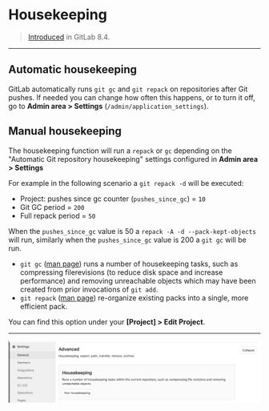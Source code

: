 # Housekeeping

> [Introduced][ce-2371] in GitLab 8.4.

---
## Automatic housekeeping

GitLab automatically runs `git gc` and `git repack` on repositories
after Git pushes. If needed you can change how often this happens, or
to turn it off, go to **Admin area > Settings**
(`/admin/application_settings`).

## Manual housekeeping

The housekeeping function will run a `repack` or `gc` depending on the
"Automatic Git repository housekeeping" settings configured in **Admin area > Settings**

For example in the following scenario a `git repack -d` will be executed:

- Project: pushes since gc counter (`pushes_since_gc`) = `10`
- Git GC period = `200`
- Full repack period = `50`

When the `pushes_since_gc` value is 50 a `repack -A -d --pack-kept-objects` will run, similarly when
the `pushes_since_gc` value is 200 a `git gc` will be run.

- `git gc` ([man page][man-gc]) runs a number of housekeeping tasks,
  such as compressing filerevisions (to reduce disk space and increase performance)
  and removing unreachable objects which may have been created from prior invocations of
  `git add`.
- `git repack` ([man page][man-repack]) re-organize existing packs into a single, more efficient pack.

You can find this option under your **[Project] > Edit Project**.

---

![Housekeeping settings](img/housekeeping_settings.png)

[ce-2371]: https://gitlab.com/gitlab-org/gitlab-ce/merge_requests/2371 "Housekeeping merge request"
[man-gc]: https://www.kernel.org/pub/software/scm/git/docs/git-gc.html "git gc man page"
[man-repack]: https://www.kernel.org/pub/software/scm/git/docs/git-repack.html
